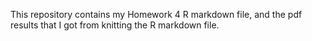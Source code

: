 This repository contains my Homework 4 R markdown file, and the pdf results that I got from knitting the R markdown file.
